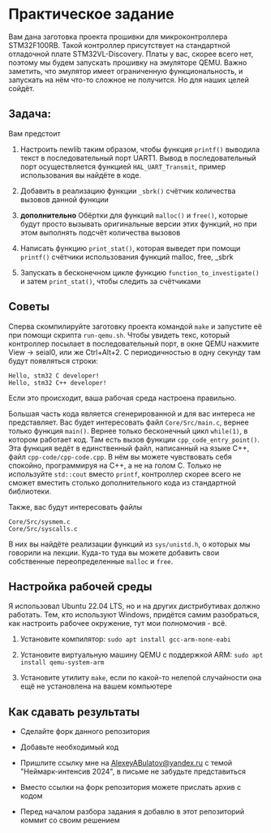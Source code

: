 Практическое задание
===

Вам дана заготовка проекта прошивки для микроконтроллера STM32F100RB. Такой контроллер присутствует на стандартной отладочной плате STM32VL-Discovery. Платы у вас, скорее всего нет, поэтому мы будем запускать прошивку на эмуляторе QEMU. Важно заметить, что эмулятор имеет ограниченную функциональность, и запускать на нём что-то сложное не получится. Но для наших целей сойдёт.


## Задача:

Вам предстоит

1. Настроить newlib таким образом, чтобы функция `printf()` выводила текст в последовательный порт UART1. Вывод в последовательный порт осуществляется функцией `HAL_UART_Transmit`, пример использования вы найдёте в коде.

2. Добавить в реализацию функции `_sbrk()` счётчик количества вызовов данной функции

3. **дополнительно** Обёртки для функций `malloc()` и `free()`, которые будут просто вызывать оригинальные версии этих функций, но при этом выполнять подсчёт количества вызовов

4. Написать функцию `print_stat()`, которая выведет при помощи `printf()` счётчики использования функций malloc, free, _sbrk

5. Запускать в бесконечном цикле функцию `function_to_investigate()` и затем `print_stat()`, чтобы следить за счётчиками

## Советы

Сперва скомпилируйте заготовку проекта командой `make` и запустите её при помощи скрипта `run-qemu.sh`. Чтобы увидеть текс, который контроллер посылает в последовательный порт, в окне QEMU нажмите View -> seial0, или же Ctrl+Alt+2. С периодичностью в одну секунду там будут появляться строки:

```
Hello, stm32 C developer!
Hello, stm32 C++ developer!
```

Если это происходит, ваша рабочая среда настроена правильно.


Большая часть кода является сгенерированной и для вас интереса не представляет. Вас будет интересовать файл `Core/Src/main.c`, вернее только функция `main()`. Вернее только бесконечный цикл `while(1)`, в котором работает код. Там есть вызов функции `cpp_code_entry_point()`. Эта функция ведёт в единственный файл, написанный на языке C++, файл `cpp-code/cpp-code.cpp`. В нём вы можете чувствовать себя спокойно, программируя на C++, а не на голом C. Только не используйте `std::cout` вместо `printf`, контроллер скорее всего не сможет вместить столько дополнительного кода из стандартной библиотеки.

Также, вас будут интересовать файлы

```
Core/Src/sysmem.c
Core/Src/syscalls.c
```

В них вы найдёте реализации функций из `sys/unistd.h`, о которых мы говорили на лекции. Куда-то туда вы можете добавить свои собственные переопределенные `malloc` и `free`.


## Настройка рабочей среды

Я использовал Ubuntu 22.04 LTS, но и на других дистрибутивах должно работать. Тем, кто используют Windows, придётся самим разобраться, как настроить рабочее окружение, тут мои полномочия - всё.

1. Установите компилятор: `sudo apt install gcc-arm-none-eabi`

2. Установите виртуальную машину QEMU с поддержкой ARM: `sudo apt install qemu-system-arm`

3. Установите утилиту `make`, если по какой-то нелепой случайности она ещё не установлена на вашем компьютере


## Как сдавать результаты

- Сделайте форк данного репозитория

- Добавьте необходимый код

- Пришлите ссылку мне на AlexeyABulatov@yandex.ru с темой "Неймарк-интенсив 2024", в письме не забудьте представиться

- Вместо ссылки на форк репозитория можете прислать архив с кодом

- Перед началом разбора задания я добавлю в этот репозиторий коммит со своим решением

